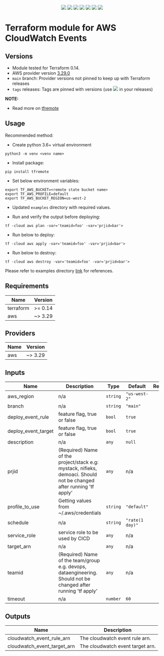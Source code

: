 <p align="center">
    <a href="https://github.com/tomarv2/terraform-aws-cloudwatch-events/actions/workflows/security_scans.yml" alt="Security Scans">
        <img src="https://github.com/tomarv2/terraform-aws-cloudwatch-events/actions/workflows/security_scans.yml/badge.svg?branch=main" /></a>
    <a href="https://www.apache.org/licenses/LICENSE-2.0" alt="license">
        <img src="https://img.shields.io/github/license/tomarv2/terraform-aws-cloudwatch-events" /></a>
    <a href="https://github.com/tomarv2/terraform-aws-cloudwatch-events/tags" alt="GitHub tag">
        <img src="https://img.shields.io/github/v/tag/tomarv2/terraform-aws-cloudwatch-events" /></a>
    <a href="https://github.com/tomarv2/terraform-aws-cloudwatch-events/pulse" alt="Activity">
        <img src="https://img.shields.io/github/commit-activity/m/tomarv2/terraform-aws-cloudwatch-events" /></a>
    <a href="https://stackoverflow.com/users/6679867/tomarv2" alt="Stack Exchange reputation">
        <img src="https://img.shields.io/stackexchange/stackoverflow/r/6679867"></a>
    <a href="https://discord.gg/XH975bzN" alt="chat on Discord">
        <img src="https://img.shields.io/discord/813961944443912223?logo=discord"></a>
    <a href="https://twitter.com/intent/follow?screen_name=varuntomar2019" alt="follow on Twitter">
        <img src="https://img.shields.io/twitter/follow/varuntomar2019?style=social&logo=twitter"></a>
</p>

# Terraform module for AWS CloudWatch Events

## Versions

- Module tested for Terraform 0.14.
- AWS provider version [3.29.0](https://registry.terraform.io/providers/hashicorp/aws/latest)
- `main` branch: Provider versions not pinned to keep up with Terraform releases
- `tags` releases: Tags are pinned with versions (use <a href="https://github.com/tomarv2/terraform-aws-cloudwatch-events/tags" alt="GitHub tag">
        <img src="https://img.shields.io/github/v/tag/tomarv2/terraform-aws-cloudwatch-events" /></a> in your releases)

**NOTE:** 

- Read more on [tfremote](https://github.com/tomarv2/tfremote)

## Usage

Recommended method:

- Create python 3.6+ virtual environment 
```
python3 -m venv <venv name>
```

- Install package:
```
pip install tfremote
```

- Set below environment variables:
```
export TF_AWS_BUCKET=<remote state bucket name>
export TF_AWS_PROFILE=default
export TF_AWS_BUCKET_REGION=us-west-2
```  

- Updated `examples` directory with required values.

- Run and verify the output before deploying:
```
tf -cloud aws plan -var='teamid=foo' -var='prjid=bar'>
```

- Run below to deploy:
```
tf -cloud aws apply -var='teamid=foo' -var='prjid=bar'>
```

- Run below to destroy:
```
tf -cloud aws destroy -var='teamid=foo' -var='prjid=bar'>
```

Please refer to examples directory [link](examples) for references.
## Requirements

| Name | Version |
|------|---------|
| terraform | >= 0.14 |
| aws | ~> 3.29 |

## Providers

| Name | Version |
|------|---------|
| aws | ~> 3.29 |

## Inputs

| Name | Description | Type | Default | Required |
|------|-------------|------|---------|:--------:|
| aws\_region | n/a | `string` | `"us-west-2"` | no |
| branch | n/a | `string` | `"main"` | no |
| deploy\_event\_rule | feature flag, true or false | `bool` | `true` | no |
| deploy\_event\_target | feature flag, true or false | `bool` | `true` | no |
| description | n/a | `any` | `null` | no |
| prjid | (Required) Name of the project/stack e.g: mystack, nifieks, demoaci. Should not be changed after running 'tf apply' | `any` | n/a | yes |
| profile\_to\_use | Getting values from ~/.aws/credentials | `string` | `"default"` | no |
| schedule | n/a | `string` | `"rate(1 day)"` | no |
| service\_role | service role to be used by CICD | `any` | n/a | yes |
| target\_arn | n/a | `any` | n/a | yes |
| teamid | (Required) Name of the team/group e.g. devops, dataengineering. Should not be changed after running 'tf apply' | `any` | n/a | yes |
| timeout | n/a | `number` | `60` | no |

## Outputs

| Name | Description |
|------|-------------|
| cloudwatch\_event\_rule\_arn | The cloudwatch event rule arn. |
| cloudwatch\_event\_target\_arn | The cloudwatch event target arn. |
